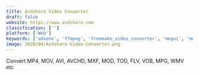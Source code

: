 ```yaml
---
title: Avdshare Video Converter
draft: false 
website: https://www.avdshare.com
classification: ['']
platform: ['Web']
keywords: ['advene', 'ffmpeg', 'freemake_video_converter', 'megui', 'mediacoder', 'metax_for_windows', 'metadatics', 'metaz', 'moviechapterizer', 'mymeta', 'online_video_converter', 'tmpgenc_authoring_works', 'vidcoder', 'winff', 'wundershare_video_converter_ultimate', 'identify', 'iffmpeg', 'veotag']
image: 2020/04/Avdshare-Video-Converter.png
---
```

Convert MP4, MOV, AVI, AVCHD, MXF, MOD, TOD, FLV, VOB, MPG, WMV etc